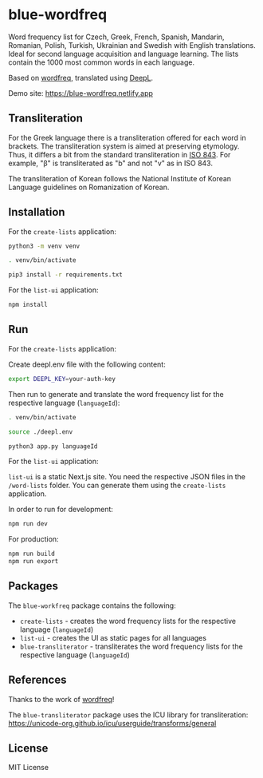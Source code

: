 # blue-wordfreq

Word frequency list for Czech, Greek, French, Spanish, Mandarin, Romanian, Polish, Turkish, Ukrainian and Swedish with English translations.
Ideal for second language acquisition and language learning. The lists contain the 1000 most common words in each language.

Based on [wordfreq](https://github.com/rspeer/wordfreq), translated using [DeepL](https://www.deepl.com/translator).

Demo site: https://blue-wordfreq.netlify.app

## Transliteration

For the Greek language there is a transliteration offered for each word in brackets. The transliteration
system is aimed at preserving etymology. Thus, it differs a bit from the standard transliteration in
[ISO 843](https://en.wikipedia.org/wiki/ISO_843). For example, "β" is transliterated as "b" and not "v" as in ISO 843.

The transliteration of Korean follows the National Institute of Korean Language guidelines on Romanization of Korean.

## Installation

For the `create-lists` application:

```bash
python3 -m venv venv

. venv/bin/activate

pip3 install -r requirements.txt
```

For the `list-ui` application:

```bash
npm install
```

## Run

For the `create-lists` application:

Create deepl.env file with the following content:

```bash
export DEEPL_KEY=your-auth-key
```

Then run to generate and translate the word frequency list for the respective language (`languageId`):

```bash
. venv/bin/activate

source ./deepl.env

python3 app.py languageId
```

For the `list-ui` application:

`list-ui` is a static Next.js site. You need the respective JSON files in the `/word-lists` folder.
You can generate them using the `create-lists` application.

In order to run for development:

```bash
npm run dev
```

For production:

```bash
npm run build
npm run export
```

## Packages

The `blue-workfreq` package contains the following:

- `create-lists` - creates the word frequency lists for the respective language (`languageId`)
- `list-ui` - creates the UI as static pages for all languages
- `blue-transliterator` - transliterates the word frequency lists for the respective language (`languageId`)

## References

Thanks to the work of [wordfreq](https://github.com/rspeer/wordfreq)!

The `blue-transliterator` package uses the ICU library for transliteration: https://unicode-org.github.io/icu/userguide/transforms/general

## License

MIT License